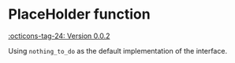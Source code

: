 # PlaceHolder function

[:octicons-tag-24: Version 0.0.2](https://ave.entropy2020.cn/version/core/#002)

Using `nothing_to_do` as the default implementation of the interface.
